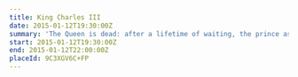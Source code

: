 ```yaml
---
title: King Charles III
date: 2015-01-12T19:30:00Z
summary: 'The Queen is dead: after a lifetime of waiting, the prince ascends the throne. A future of power. But how to rule?'
start: 2015-01-12T19:30:00Z
end: 2015-01-12T22:00:00Z
placeId: 9C3XGV6C+FP
---
```

